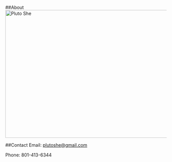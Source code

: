 ##About
<img src="assets\content\photo.jpg" alt="Pluto She" width="600" height="400" />
<!-- ![Pluto She](assets\content\photo.jpg) -->

<!-- Pluto She is a developing game developer, currently studying in EAE program at the University of Utah.

He values nothing more than curiosity, imagination, and love. He wants to use the game, the powerful medium, to transfer his values, to demonstrate his fancy worlds, to help players probe who they are, find what they want, and make the first step. The immersive way of games, in his opinion, would let the players making their own decisions postively, making them change and develop through the process. 

Therefore, Pluto is currently learning how to develop and design a game passionately.

Beside, he feature himself as following tags:
- nerd, fascinating by the technologies.
- interested in multiple expressing way, including animations, films, fictions.
- love to play adventure games.
- love arts. -->

##Contact
Email: <plutoshe@gmail.com>

Phone: 801-413-6344
 